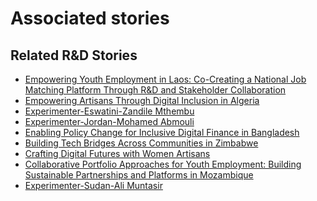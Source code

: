 # Associated stories

<!-- !!DO NOT REMOVE!! start autogenerated hyperlinks -->
## Related R&D Stories
- [Empowering Youth Employment in Laos: Co-Creating a National Job Matching Platform Through R&D and Stakeholder Collaboration](/RnD-Archive/stories/?doc=Explorers_LAO)
- [Empowering Artisans Through Digital Inclusion in Algeria](/RnD-Archive/stories/?doc=Explorers_DZA)
- [Experimenter-Eswatini-Zandile Mthembu](/RnD-Archive/stories/?doc=Experimenters_SWY)
- [Experimenter-Jordan-Mohamed Abmouli](/RnD-Archive/stories/?doc=Experimenters_JOR)
- [Enabling Policy Change for Inclusive Digital Finance in Bangladesh](/RnD-Archive/stories/?doc=Explorers_BGD)
- [Building Tech Bridges Across Communities in Zimbabwe](/RnD-Archive/stories/?doc=Explorers_ZWE)
- [Crafting Digital Futures with Women Artisans](/RnD-Archive/stories/?doc=Explorers_GHA)
- [Collaborative Portfolio Approaches for Youth Employment: Building Sustainable Partnerships and Platforms in Mozambique](/RnD-Archive/stories/?doc=Explorers_MOZ)
- [Experimenter-Sudan-Ali Muntasir](/RnD-Archive/stories/?doc=Experimenters_SDN)
<!-- !!DO NOT REMOVE!! end autogenerated hyperlinks -->